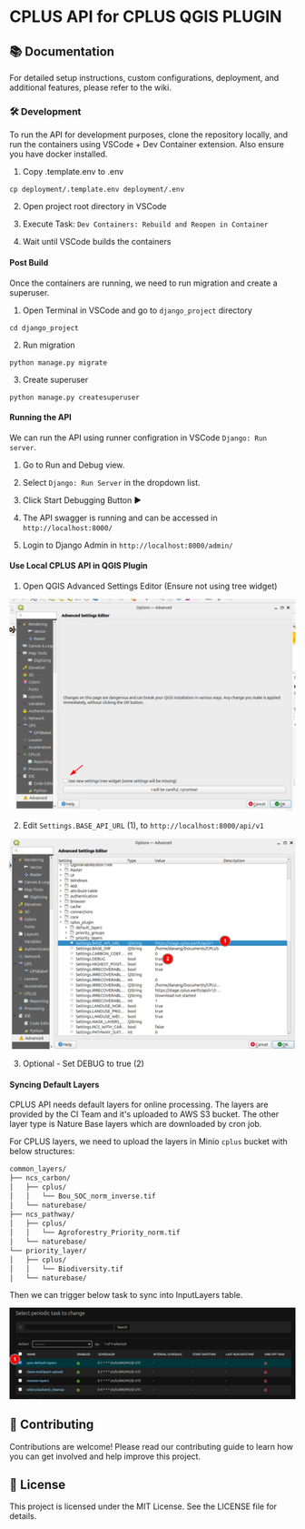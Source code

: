 # CPLUS API for CPLUS QGIS PLUGIN

## 📚 Documentation
For detailed setup instructions, custom configurations, deployment, and additional features, please refer to the wiki.


### 🛠️ Development 

To run the API for development purposes, clone the repository locally, and run the containers using VSCode + Dev Container extension.
Also ensure you have docker installed.

1. Copy .template.env to .env

```
cp deployment/.template.env deployment/.env
```

2. Open project root directory in VSCode

3. Execute Task: `Dev Containers: Rebuild and Reopen in Container`

4. Wait until VSCode builds the containers


#### Post Build

Once the containers are running, we need to run migration and create a superuser.

1. Open Terminal in VSCode and go to `django_project` directory

```
cd django_project
```

2. Run migration

```
python manage.py migrate
```

3. Create superuser

```
python manage.py createsuperuser
```


#### Running the API

We can run the API using runner configration in VSCode `Django: Run server`.

1. Go to Run and Debug view.

2. Select `Django: Run Server` in the dropdown list.

3. Click Start Debugging Button  ▶

4. The API swagger is running and can be accessed in `http://localhost:8000/`

5. Login to Django Admin in `http://localhost:8000/admin/`


#### Use Local CPLUS API in QGIS Plugin

1. Open QGIS Advanced Settings Editor (Ensure not using tree widget)

![QGIS Advanced Settings Editor](docs/assets/qgis_advanced_editor.png)

2. Edit `Settings.BASE_API_URL` (1), to `http://localhost:8000/api/v1`

![CPLUS Base URL](docs/assets/qgis_cplus_base_url.png)

3. Optional - Set DEBUG to true (2) 


#### Syncing Default Layers

CPLUS API needs default layers for online processing. The layers are provided by the CI Team and it's uploaded to AWS S3 bucket. The other layer type is Nature Base layers which are downloaded by cron job.

For CPLUS layers, we need to upload the layers in Minio `cplus` bucket with below structures:

```
common_layers/
├── ncs_carbon/
│   ├── cplus/
│   │   └── Bou_SOC_norm_inverse.tif  
│   └── naturebase/
├── ncs_pathway/
│   ├── cplus/
│   │   └── Agroforestry_Priority_norm.tif
│   └── naturebase/
└── priority_layer/
│   ├── cplus/
│   │   └── Biodiversity.tif
│   └── naturebase/
```

Then we can trigger below task to sync into InputLayers table.

![Sync Defeault Layer Task](docs/assets/cplus_api_task_1.png)


## 🤝 Contributing
Contributions are welcome! Please read our contributing guide to learn how you can get involved and help improve this project.

## 📄 License
This project is licensed under the MIT License. See the LICENSE file for details.
